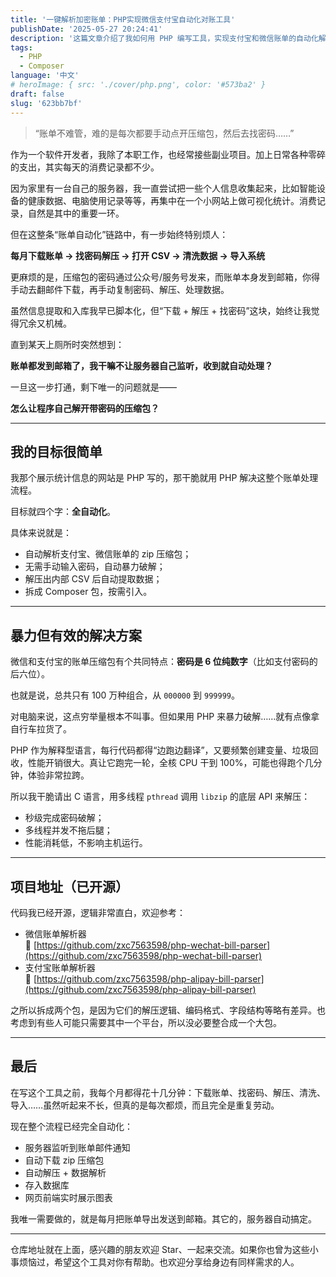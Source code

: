 ```yaml
---
title: '一键解析加密账单：PHP实现微信支付宝自动化对账工具'
publishDate: '2025-05-27 20:24:41'
description: '这篇文章介绍了我如何用 PHP 编写工具，实现支付宝和微信账单的自动化解析与导入。通过 C 语言配合 libzip 多线程暴力破解加密压缩包，打通个人财务数据自动化的最后一环。文中提供完整开源项目地址，适合有同样需求的开发者参考使用'
tags:
  - PHP
  - Composer
language: '中文'
# heroImage: { src: './cover/php.png', color: '#573ba2' }
draft: false
slug: '623bb7bf'
---
```


> “账单不难管，难的是每次都要手动点开压缩包，然后去找密码……”

作为一个软件开发者，我除了本职工作，也经常接些副业项目。加上日常各种零碎的支出，其实每天的消费记录都不少。

因为家里有一台自己的服务器，我一直尝试把一些个人信息收集起来，比如智能设备的健康数据、电脑使用记录等等，再集中在一个小网站上做可视化统计。消费记录，自然是其中的重要一环。

但在这整条“账单自动化”链路中，有一步始终特别烦人：

**每月下载账单 → 找密码解压 → 打开 CSV → 清洗数据 → 导入系统**

更麻烦的是，压缩包的密码通过公众号/服务号发来，而账单本身发到邮箱，你得手动去翻邮件下载，再手动复制密码、解压、处理数据。

虽然信息提取和入库我早已脚本化，但“下载 + 解压 + 找密码”这块，始终让我觉得冗余又机械。

直到某天上厕所时突然想到：

**账单都发到邮箱了，我干嘛不让服务器自己监听，收到就自动处理？**

一旦这一步打通，剩下唯一的问题就是——

**怎么让程序自己解开带密码的压缩包？**

---

## 我的目标很简单

我那个展示统计信息的网站是 PHP 写的，那干脆就用 PHP 解决这整个账单处理流程。

目标就四个字：**全自动化**。

具体来说就是：

- 自动解析支付宝、微信账单的 zip 压缩包；
- 无需手动输入密码，自动暴力破解；
- 解压出内部 CSV 后自动提取数据；
- 拆成 Composer 包，按需引入。

---

## 暴力但有效的解决方案

微信和支付宝的账单压缩包有个共同特点：**密码是 6 位纯数字**（比如支付密码的后六位）。

也就是说，总共只有 100 万种组合，从 `000000`​ 到 `999999`​。

对电脑来说，这点穷举量根本不叫事。但如果用 PHP 来暴力破解……就有点像拿自行车拉货了。

PHP 作为解释型语言，每行代码都得“边跑边翻译”，又要频繁创建变量、垃圾回收，性能开销很大。真让它跑完一轮，全核 CPU 干到 100%，可能也得跑个几分钟，体验非常拉跨。

所以我干脆请出 C 语言，用多线程 `pthread`​ 调用 `libzip`​ 的底层 API 来解压：

- 秒级完成密码破解；
- 多线程并发不拖后腿；
- 性能消耗低，不影响主机运行。

---

## 项目地址（已开源）

代码我已经开源，逻辑非常直白，欢迎参考：

- 微信账单解析器  
  🔗 [https://github.com/zxc7563598/php-wechat-bill-parser](https://github.com/zxc7563598/php-wechat-bill-parser)
- 支付宝账单解析器  
  🔗 [https://github.com/zxc7563598/php-alipay-bill-parser](https://github.com/zxc7563598/php-alipay-bill-parser)

之所以拆成两个包，是因为它们的解压逻辑、编码格式、字段结构等略有差异。也考虑到有些人可能只需要其中一个平台，所以没必要整合成一个大包。

---

## 最后

在写这个工具之前，我每个月都得花十几分钟：下载账单、找密码、解压、清洗、导入……虽然听起来不长，但真的是每次都烦，而且完全是重复劳动。

现在整个流程已经完全自动化：

- 服务器监听到账单邮件通知
- 自动下载 zip 压缩包
- 自动解压 + 数据解析
- 存入数据库
- 网页前端实时展示图表

我唯一需要做的，就是每月把账单导出发送到邮箱。其它的，服务器自动搞定。

---

仓库地址就在上面，感兴趣的朋友欢迎 Star、一起来交流。如果你也曾为这些小事烦恼过，希望这个工具对你有帮助。也欢迎分享给身边有同样需求的人。
